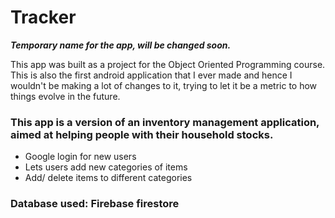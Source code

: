 # Tracker 
***Temporary name for the app, will be changed soon.***    


This app was built as a project for the Object Oriented Programming course. 
This is also the first android application that I ever made and hence I wouldn't be making a lot of changes to it, 
trying to let it be a metric to how things evolve in the future.

### This app is a version of an inventory management application, aimed at helping people with their household stocks. 
* Google login for new users 
* Lets users add new categories of items
* Add/ delete items to different categories

### Database used: Firebase firestore

